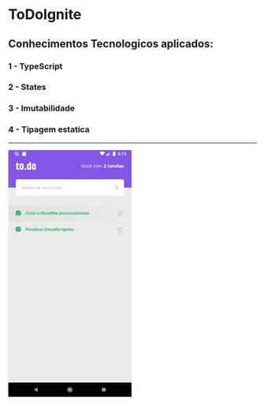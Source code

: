 # ToDoIgnite

## Conhecimentos Tecnologicos aplicados:

### 1 - TypeScript
### 2 - States
### 3 - Imutabilidade
### 4 - Tipagem estatica

------------------------------------------

<img src='./src/assets/images/logo/Screenshot_1638479744.png' height="500" width='250'>
